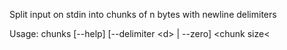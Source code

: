 Split input on stdin into chunks of n bytes with newline delimiters

Usage: chunks [--help] [--delimiter &lt;d&gt; | --zero] &lt;chunk size&lt;
